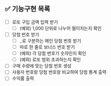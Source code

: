 ## ✅ 기능구현 목록

- [ ] 로또 구입 금액 입력 받기
    - [ ] (예외) 1,000 단위로 나누어 떨이지는지 확인
- [ ] 당첨 번호 받기
    - [ ] `,`로 구분하는 메인 당첨 번호 받기
    - [ ] 따로 한 줄로 보너스 번호 받기
    - [ ] (예외) 각 당첨 번호가 숫자인지 확인
    - [ ] (예외) 로또 범위 초과하는지 확인
- [ ] 구매 수량에 맞는 당첨 번호 생성
- [ ] 사용자 번호랑 당첨 번호랑 비교하여 당첨 통계 출력
- [ ] 수익률 출력